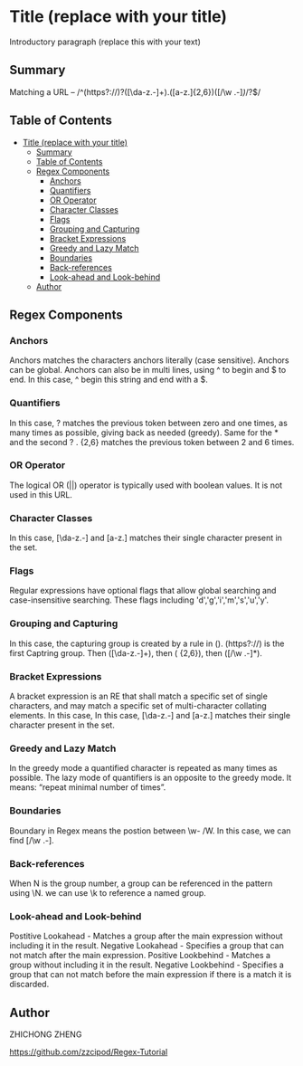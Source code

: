 # Title (replace with your title)

Introductory paragraph (replace this with your text)

## Summary

Matching a URL – /^(https?:\/\/)?([\da-z\.-]+)\.([a-z\.]{2,6})([\/\w \.-]*)*\/?$/

## Table of Contents

- [Title (replace with your title)](#title-replace-with-your-title)
  - [Summary](#summary)
  - [Table of Contents](#table-of-contents)
  - [Regex Components](#regex-components)
    - [Anchors](#anchors)
    - [Quantifiers](#quantifiers)
    - [OR Operator](#or-operator)
    - [Character Classes](#character-classes)
    - [Flags](#flags)
    - [Grouping and Capturing](#grouping-and-capturing)
    - [Bracket Expressions](#bracket-expressions)
    - [Greedy and Lazy Match](#greedy-and-lazy-match)
    - [Boundaries](#boundaries)
    - [Back-references](#back-references)
    - [Look-ahead and Look-behind](#look-ahead-and-look-behind)
  - [Author](#author)

## Regex Components

### Anchors

Anchors matches the characters anchors literally (case sensitive). Anchors can be global. Anchors can also be in multi lines, using ^ to begin and $ to end. In this case, ^ begin this string and end with a $.

### Quantifiers

In this case, ? matches the previous token between zero and one times, as many times as possible, giving back as needed (greedy). Same for the * and the second ? . {2,6} matches the previous token between 2 and 6 times.

### OR Operator

The logical OR (||) operator is typically used with boolean values. It is not used in this URL.

### Character Classes

In this case, [\da-z\.-] and [a-z\.] matches their single character present in the set.

### Flags

Regular expressions have optional flags that allow global searching and case-insensitive searching. These flags including 'd','g','i','m','s','u','y'.

### Grouping and Capturing

In this case, the capturing group is created by a rule in (). (https?:\/\/) is the first Captring group. Then ([\da-z\.-]+), then ( {2,6}), then ([\/\w \.-]*).

### Bracket Expressions

A bracket expression is an RE that shall match a specific set of single characters, and may match a specific set of multi-character collating elements. In this case, In this case, [\da-z\.-] and [a-z\.] matches their single character present in the set.

### Greedy and Lazy Match

In the greedy mode a quantified character is repeated as many times as possible. The lazy mode of quantifiers is an opposite to the greedy mode. It means: “repeat minimal number of times”.

### Boundaries

Boundary in Regex means the postion between \w- /W. In this case, we can find [\/\w \.-].

### Back-references

When N is the group number, a group can be referenced in the pattern using \N. we can use \k<name> to reference a named group.

### Look-ahead and Look-behind

Postitive Lookahead - Matches a group after the main expression without including it in the result. Negative Lookahead - Specifies a group that can not match after the main expression. Positive Lookbehind - Matches a group without including it in the result. Negative Lookbehind - Specifies a group that can not match before the main expression if there is a match it is discarded.

## Author

ZHICHONG ZHENG

https://github.com/zzcipod/Regex-Tutorial
